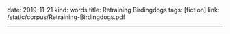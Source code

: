 date: 2019-11-21
kind: words
title: Retraining Birdingdogs
tags: [fiction]
link: /static/corpus/Retraining-Birdingdogs.pdf

---
